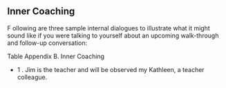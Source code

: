 ## Inner Coaching

F ollowing are three sample internal dialogues to illustrate what it might sound like if you were talking to yourself about an upcoming walk-through and follow-up conversation:

Table Appendix B. Inner Coaching

- 1 . Jim is the teacher and will be observed my Kathleen, a teacher colleague.